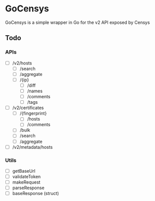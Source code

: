 # GoCensys

GoCensys is a simple wrapper in Go for the v2 API exposed by Censys

## Todo

### APIs
- [ ] /v2/hosts
  - [ ] /search
  - [ ] /aggregate
  - [ ] /{ip}
    - [ ] /diff
    - [ ] /names
    - [ ] /comments
    - [ ] /tags
- [ ] /v2/certificates
  - [ ] /{fingerprint}
    - [ ] /hosts
    - [ ] /comments
  - [ ] /bulk
  - [ ] /search
  - [ ] /aggregate
- [ ] /v2/metadata/hosts

### Utils
- [ ] getBaseUrl
- [ ] validateToken
- [ ] makeRequest
- [ ] parseResponse
- [ ] baseResponse (struct)
